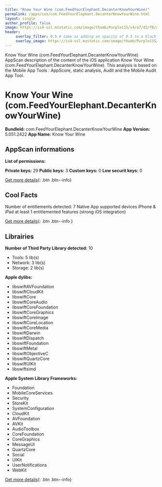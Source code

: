```yaml
---
title: "Know Your Wine (com.FeedYourElephant.DecanterKnowYourWine)"
permalink: /apps/ios/com.FeedYourElephant.DecanterKnowYourWine.html
layout: single
author_profile: false
image: https://is4-ssl.mzstatic.com/image/thumb/Purple115/v4/a7/d2/f6/a7d2f6a3-9521-963e-89cb-59e462ed9396/AppIcon-Wine-0-0-1x_U007emarketing-0-0-0-7-0-0-sRGB-0-0-0-GLES2_U002c0-512MB-85-220-0-0.png/512x512bb.jpg
header: 
     overlay_filter: 0.5 # same as adding an opacity of 0.5 to a black background
     overlay_image: https://is4-ssl.mzstatic.com/image/thumb/Purple115/v4/a7/d2/f6/a7d2f6a3-9521-963e-89cb-59e462ed9396/AppIcon-Wine-0-0-1x_U007emarketing-0-0-0-7-0-0-sRGB-0-0-0-GLES2_U002c0-512MB-85-220-0-0.png/512x512bb.jpg
---
```

Know Your Wine (com.FeedYourElephant.DecanterKnowYourWine) AppScan description of the content of the iOS application Know Your Wine (com.FeedYourElephant.DecanterKnowYourWine). This analysis is based on the Mobile App Tools : AppScore, static analysis, Audit and the Mobile Audit App Tool.

# Know Your Wine (com.FeedYourElephant.DecanterKnowYourWine)

**BundleId:** com.FeedYourElephant.DecanterKnowYourWine
**App Version:** 5.051.2422
**App Name:** Know Your Wine


## AppScan informations 

**List of permissions:** 
  
  
**Private keys:** 29
**Public keys:** 3
**Custom keys:** 0
**Low securit keys:** 0
  
[Get more details](/pricing.html){: .btn .btn--info}

## Cool Facts

Number of entitlements detected: 7
Native App
supported devices iPhone & iPad
at least 1 entitlemented features (strong iOS integration)
  
[Get more details](/pricing.html){: .btn .btn--info }

## Librairies 
**Number of Third Party Library detected:** 10
- Tools: 5 lib(s)
- Network: 3 lib(s)
- Storage: 2 lib(s)


**Apple dylibs:**
- libswiftAVFoundation
- libswiftCloudKit
- libswiftCore
- libswiftCoreAudio
- libswiftCoreFoundation
- libswiftCoreGraphics
- libswiftCoreImage
- libswiftCoreLocation
- libswiftCoreMedia
- libswiftDarwin
- libswiftDispatch
- libswiftFoundation
- libswiftMetal
- libswiftObjectiveC
- libswiftQuartzCore
- libswiftUIKit
- libswiftsimd


**Apple System Library Frameworks:**
- Foundation
- MobileCoreServices
- Security
- StoreKit
- SystemConfiguration
- CloudKit
- AVFoundation
- AVKit
- AudioToolbox
- CoreFoundation
- CoreGraphics
- MessageUI
- QuartzCore
- Social
- UIKit
- UserNotifications
- WebKit


  
[Get more details](/pricing.html){: .btn .btn--info}

